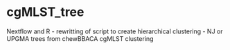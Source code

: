 # cgMLST_tree
Nextflow and R - rewritting of script to create hierarchical clustering - NJ or UPGMA trees from chewBBACA cgMLST clustering
